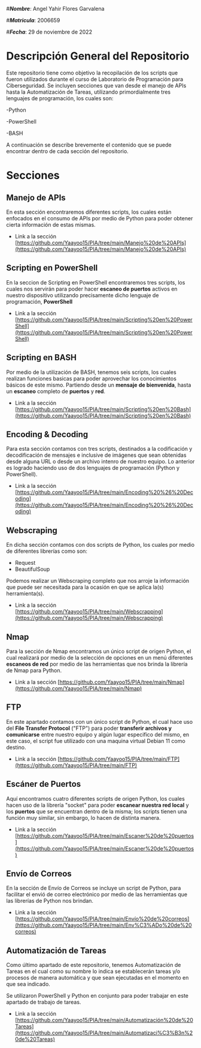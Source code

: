 #***Nombre***: Angel Yahir Flores Garvalena

#***Matricula***: 2006659

#***Fecha***: 29 de noviembre de 2022

# Descripción General del Repositorio

Este repositorio tiene como objetivo la recopilación de los scripts que fueron utilizados durante el curso de Laboratorio de Programación para Ciberseguridad.
Se incluyen secciones que van desde el manejo de APIs hasta la Automatización de Tareas, utilizando primordialmente tres lenguajes de programación, los cuales son:

-Python

-PowerShell

-BASH

A continuación se describe brevemente el contenido que se puede encontrar dentro de cada sección del repositorio.

# Secciones

## Manejo de APIs
En esta sección encontraremos diferentes scripts, los cuales están enfocados en el consumo de APIs por medio de Python para poder obtener cierta información de estas mismas.
- Link a la sección
[https://github.com/Yaayoo15/PIA/tree/main/Manejo%20de%20APIs](https://github.com/Yaayoo15/PIA/tree/main/Manejo%20de%20APIs)

## Scripting en PowerShell
En la seccion de Scripting en PowerShell encontraremos tres scripts, los cuales nos servirán para poder hacer **escaneo de puertos** activos en nuestro dispositivo utilizando precisamente dicho lenguaje de programación, **PowerShell**

- Link a la sección
[https://github.com/Yaayoo15/PIA/tree/main/Scripting%20en%20PowerShell](https://github.com/Yaayoo15/PIA/tree/main/Scripting%20en%20PowerShell)

## Scripting en BASH
Por medio de la utilización de BASH, tenemos seis scripts, los cuales realizan funciones basicas para poder aprovechar los conocimientos básicos de este mismo. 
Partiendo desde un **mensaje** **de bienvenida**, hasta un **escaneo** completo de **puertos** y **red**. 

 - Link a la sección
[https://github.com/Yaayoo15/PIA/tree/main/Scripting%20en%20Bash](https://github.com/Yaayoo15/PIA/tree/main/Scripting%20en%20Bash)

## Encoding & Decoding
Para esta sección contamos con tres scripts, destinados a la codificación y decodificación de mensajes e inclusive de imágenes que sean obtenidas desde alguna URL o desde un archivo intenro de nuestro equipo.
Lo anterior es logrado haciendo uso de dos lenguajes de programación (Python y PowerShell).

- Link a la sección
[https://github.com/Yaayoo15/PIA/tree/main/Encoding%20%26%20Decoding](https://github.com/Yaayoo15/PIA/tree/main/Encoding%20%26%20Decoding)

## Webscraping
En dicha sección contamos con dos scripts de Python, los cuales por medio de diferentes librerías como son:

 - Request
 - BeautifulSoup

Podemos realizar un Webscraping completo que nos arroje la información que puede ser necesitada para la ocasión en que se aplica la(s) herramienta(s).

- Link a la sección
[https://github.com/Yaayoo15/PIA/tree/main/Webscrapping](https://github.com/Yaayoo15/PIA/tree/main/Webscrapping)

## Nmap
Para la sección de Nmap encontramos un único script de origen Python, el cual realizará por medio de la selección de opciones en un menú diferentes **escaneos de red** por medio de las herramientas que nos brinda la librería de Nmap para Python.
- Link a la sección
[https://github.com/Yaayoo15/PIA/tree/main/Nmap](https://github.com/Yaayoo15/PIA/tree/main/Nmap)

## FTP
En este apartado contamos con un único script de Python, el cual hace uso del **File Transfer Protocol** ("FTP") para poder **transferir archivos y comunicarse** entre nuestro equipo y algún lugar especifico del mismo, en este caso, el script fue utilizado con una maquina virtual Debian 11 como destino.
- Link a la sección
[https://github.com/Yaayoo15/PIA/tree/main/FTP](https://github.com/Yaayoo15/PIA/tree/main/FTP)

## Escáner de Puertos
Aquí encontramos cuatro diferentes scripts de origen Python, los cuales hacen uso de la librería "socket" para poder **escanear nuestra red local** y los **puertos** que se encuentran dentro de la misma; los scripts tienen una función muy similar, sin embargo, lo hacen de distinta manera. 
- Link a la sección
[https://github.com/Yaayoo15/PIA/tree/main/Escaner%20de%20puertos](https://github.com/Yaayoo15/PIA/tree/main/Escaner%20de%20puertos)

## Envío de Correos
En la sección de Envío de Correos se incluye un script de Python, para facilitar el envió de correo electrónico por medio de las herramientas que las librerías de Python nos brindan.
- Link a la sección
[https://github.com/Yaayoo15/PIA/tree/main/Envío%20de%20correos](https://github.com/Yaayoo15/PIA/tree/main/Env%C3%ADo%20de%20correos)

## Automatización de Tareas
Como último apartado de este repositorio, tenemos Automatización de Tareas en el cual como su nombre lo indica se establecerán tareas y/o procesos de manera automática y que sean ejecutadas en el momento en que sea indicado.

Se utilizaron PowerShell y Python en conjunto para poder trabajar en este apartado de trabajo de tareas.
- Link a la sección
[https://github.com/Yaayoo15/PIA/tree/main/Automatización%20de%20Tareas](https://github.com/Yaayoo15/PIA/tree/main/Automatizaci%C3%B3n%20de%20Tareas)
